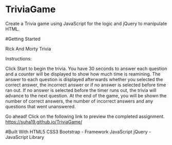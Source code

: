 # TriviaGame
Create a Trivia game using JavaScript for the logic and jQuery to manipulate HTML.

#Getting Started

Rick And Morty Trivia

Instructions:

Click Start to begin the trivia. You have 30 seconds to answer each question and a counter will be displayed to show how much time is reamining. The answer to each question is displayed afterwards whether you selected the correct answer, the incorrect answer or if no answer is selected before time ran out. If no answer is selected before the timer runs out, the trivia will advance to the next question. At the end of the game, you will be shown the number of correct answers, the number of incorrect answers and any questions that went unanswered.

Go ahead! Click on the following link to preview the completed assignment.
https://suha19.github.io/TriviaGame/

#Built With
HTML5
CSS3
Bootstrap - Framework
JavaScript
jQuery - JavaScript Library